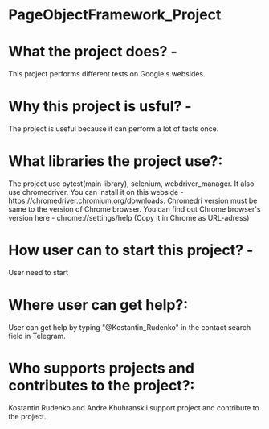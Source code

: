 # PageObjectFramework_Project
# What the project does? -
This project performs different tests on Google's websides.
# Why this project is usful? -
The project is useful because it can perform a lot of tests once.
# What libraries the project use?:
The project use pytest(main library), selenium, webdriver_manager. It also use chromedriver.
You can install it on this webside - https://chromedriver.chromium.org/downloads.
Chromedri version must be same to the version of Chrome browser. You can find out Chrome browser's version 
here - chrome://settings/help (Copy it in Chrome as URL-adress)
# How user can to start this project? -
User need to start
# Where user can get help?:
User can get help by typing "@Kostantin_Rudenko" in the contact search field in Telegram.
# Who supports projects and contributes to the project?:
Kostantin Rudenko and Andre Khuhranskii support project and contribute to the project.